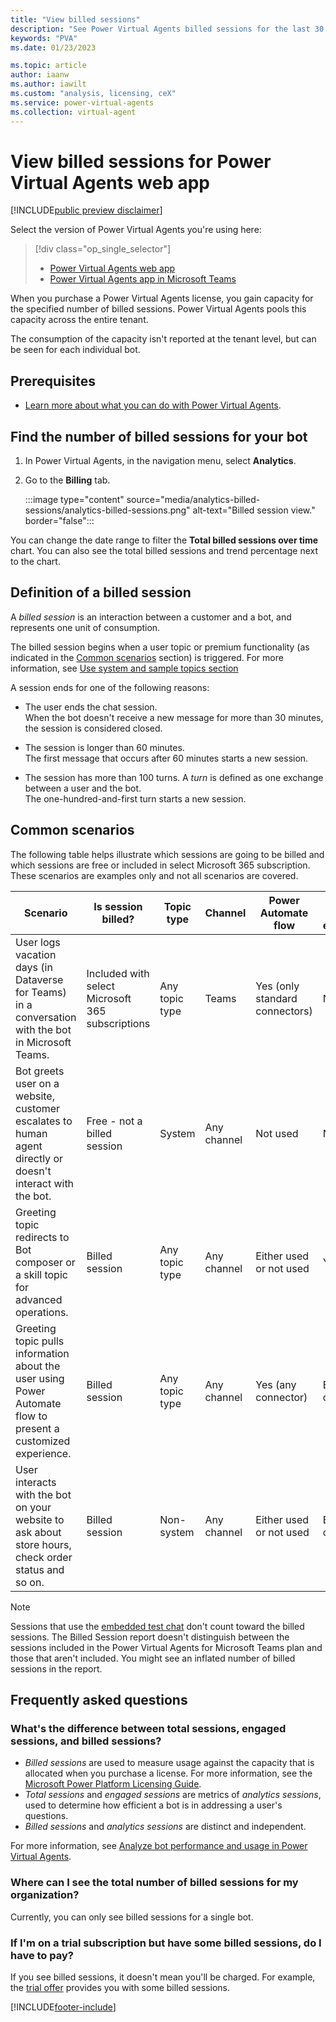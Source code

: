 ```yaml
---
title: "View billed sessions"
description: "See Power Virtual Agents billed sessions for the last 30 or 7 days."
keywords: "PVA"
ms.date: 01/23/2023

ms.topic: article
author: iaanw
ms.author: iawilt
ms.custom: "analysis, licensing, ceX"
ms.service: power-virtual-agents
ms.collection: virtual-agent
---
```


# View billed sessions for Power Virtual Agents web app

[!INCLUDE[public preview disclaimer](includes/public-preview-disclaimer-prod.md)]

Select the version of Power Virtual Agents you're using here:

> [!div class="op_single_selector"]
>
> - [Power Virtual Agents web app](analytics-billed-sessions.md)
> - [Power Virtual Agents app in Microsoft Teams](teams/analytics-billed-sessions-teams.md)

When you purchase a Power Virtual Agents license, you gain capacity for the specified number of billed sessions. Power Virtual Agents pools this capacity across the entire tenant.

The consumption of the capacity isn't reported at the tenant level, but can be seen for each individual bot.

## Prerequisites

- [Learn more about what you can do with Power Virtual Agents](fundamentals-what-is-power-virtual-agents.md).

## Find the number of billed sessions for your bot

1. In Power Virtual Agents, in the navigation menu, select **Analytics**.

1. Go to the **Billing** tab.

    :::image type="content" source="media/analytics-billed-sessions/analytics-billed-sessions.png" alt-text="Billed session view." border="false":::

You can change the date range to filter the **Total billed sessions over time** chart. You can also see the total billed sessions and trend percentage next to the chart.

## Definition of a billed session

A _billed session_ is an interaction between a customer and a bot, and represents one unit of consumption.

The billed session begins when a user topic or premium functionality (as indicated in the [Common scenarios](#common-scenarios) section) is triggered. For more information, see [Use system and sample topics section](authoring-create-edit-topics.md#use-system-and-sample-topics)

A session ends for one of the following reasons:

- The user ends the chat session.  
    When the bot doesn't receive a new message for more than 30 minutes, the session is considered closed.

- The session is longer than 60 minutes.  
    The first message that occurs after 60 minutes starts a new session.

- The session has more than 100 turns. A _turn_ is defined as one exchange between a user and the bot.  
 The one-hundred-and-first turn starts a new session.

## Common scenarios

The following table helps illustrate which sessions are going to be billed and which sessions are free or included in select Microsoft 365 subscription. These scenarios are examples only and not all scenarios are covered.

| Scenario                                                                                                      | Is session billed?                               | Topic type     | Channel     | Power Automate flow            | Bot Framework extensibility | Bot stored in        |
| ------------------------------------------------------------------------------------------------------------- | ------------------------------------------------ | -------------- | ----------- | ------------------------------ | --------------------------- | -------------------- |
| User logs vacation days (in Dataverse for Teams) in a conversation with the bot in Microsoft Teams.           | Included with select Microsoft 365 subscriptions | Any topic type | Teams       | Yes (only standard connectors) | Not used                    | Dataverse for Teams  |
| Bot greets user on a website, customer escalates to human agent directly or doesn't interact with the bot.    | Free - not a billed session                      | System         | Any channel | Not used                       | Not used                    | Any environment type |
| Greeting topic redirects to Bot composer or a skill topic for advanced operations.                            | Billed session                                   | Any topic type | Any channel | Either used or not used        | Yes                         | Any environment type |
| Greeting topic pulls information about the user using Power Automate flow to present a customized experience. | Billed session                                   | Any topic type | Any channel | Yes (any connector)            | Either used or not used     | Any environment type |
| User interacts with the bot on your website to ask about store hours, check order status and so on.           | Billed session                                   | Non-system     | Any channel | Either used or not used        | Either used or not used     | Dataverse            |

> [!NOTE]
> Sessions that use the [embedded test chat](authoring-test-bot.md) don't count toward the billed sessions.
> The Billed Session report doesn't distinguish between the sessions included in the Power Virtual Agents for Microsoft Teams plan and those that aren't included. You might see an inflated number of billed sessions in the report.

## Frequently asked questions

### What's the difference between total sessions, engaged sessions, and billed sessions?

- _Billed sessions_ are used to measure usage against the capacity that is allocated when you purchase a license. For more information, see the [Microsoft Power Platform Licensing Guide](https://go.microsoft.com/fwlink/?linkid=2085130).
- _Total sessions_ and _engaged sessions_ are metrics of _analytics sessions_, used to determine how efficient a bot is in addressing a user's questions.
- _Billed sessions_ and _analytics sessions_ are distinct and independent.

For more information, see [Analyze bot performance and usage in Power Virtual Agents](analytics-summary.md).

### Where can I see the total number of billed sessions for my organization?

Currently, you can only see billed sessions for a single bot.

### If I'm on a trial subscription but have some billed sessions, do I have to pay?

If you see billed sessions, it doesn't mean you'll be charged. For example, the [trial offer](sign-up-individual.md) provides you with some billed sessions.

[!INCLUDE[footer-include](includes/footer-banner.md)]
